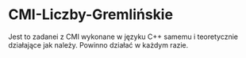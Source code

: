 # CMI-Liczby-Gremlińskie
Jest to zadanei z CMI wykonane w języku C++ samemu i teoretycznie działające jak należy. Powinno działać w każdym razie.
